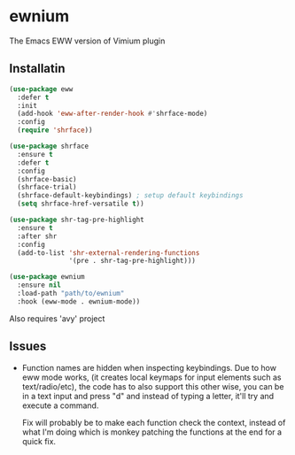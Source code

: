 # ewnium
The Emacs EWW version of Vimium plugin


## Installatin

```lisp
(use-package eww
  :defer t
  :init
  (add-hook 'eww-after-render-hook #'shrface-mode)
  :config
  (require 'shrface))

(use-package shrface
  :ensure t
  :defer t
  :config
  (shrface-basic)
  (shrface-trial)
  (shrface-default-keybindings) ; setup default keybindings
  (setq shrface-href-versatile t))

(use-package shr-tag-pre-highlight
  :ensure t
  :after shr
  :config
  (add-to-list 'shr-external-rendering-functions
               '(pre . shr-tag-pre-highlight)))

(use-package ewnium
  :ensure nil
  :load-path "path/to/ewnium"
  :hook (eww-mode . ewnium-mode))
```

Also requires 'avy' project


## Issues
- Function names are hidden when inspecting keybindings.
  Due to how eww mode works, (it creates local keymaps for input elements such as text/radio/etc),
  the code has to also support this other wise, you can be in a text input and press "d" and
  instead of typing a letter, it'll try and execute a command.


  Fix will probably be to make each function check the context,
  instead of what I'm doing which is monkey patching the functions at the end for a quick fix.
